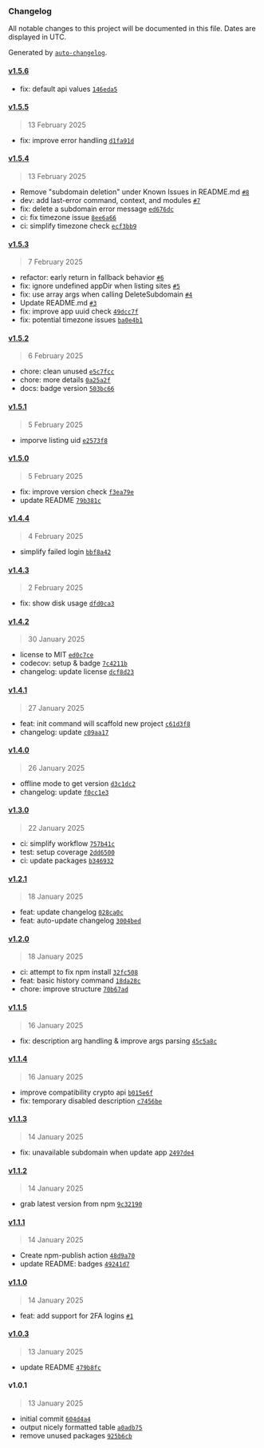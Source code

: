 ### Changelog

All notable changes to this project will be documented in this file. Dates are displayed in UTC.

Generated by [`auto-changelog`](https://github.com/CookPete/auto-changelog).

#### [v1.5.6](https://github.com/HeyPuter/puter-cli/compare/v1.5.5...v1.5.6)

- fix: default api values [`146eda5`](https://github.com/HeyPuter/puter-cli/commit/146eda560da02f21a04523333b615c9ee2372322)

#### [v1.5.5](https://github.com/HeyPuter/puter-cli/compare/v1.5.4...v1.5.5)

> 13 February 2025

- fix: improve error handling [`d1fa91d`](https://github.com/HeyPuter/puter-cli/commit/d1fa91db09f08238c6be684ffe4688a0064f06cd)

#### [v1.5.4](https://github.com/HeyPuter/puter-cli/compare/v1.5.3...v1.5.4)

> 13 February 2025

- Remove "subdomain deletion" under Known Issues in README.md [`#8`](https://github.com/HeyPuter/puter-cli/pull/8)
- dev: add last-error command, context, and modules [`#7`](https://github.com/HeyPuter/puter-cli/pull/7)
- fix: delete a subdomain error message [`ed676dc`](https://github.com/HeyPuter/puter-cli/commit/ed676dc9d1364fabf242098e142a84c305dff177)
- ci: fix timezone issue [`8ee6a66`](https://github.com/HeyPuter/puter-cli/commit/8ee6a66db36f7ca00eb81a12c8bac094e057f534)
- ci: simplify timezone check [`ecf3bb9`](https://github.com/HeyPuter/puter-cli/commit/ecf3bb98bec5c093c23772280e3ee52aab8f3e8f)

#### [v1.5.3](https://github.com/HeyPuter/puter-cli/compare/v1.5.2...v1.5.3)

> 7 February 2025

- refactor: early return in fallback behavior [`#6`](https://github.com/HeyPuter/puter-cli/pull/6)
- fix: ignore undefined appDir when listing sites [`#5`](https://github.com/HeyPuter/puter-cli/pull/5)
- fix: use array args when calling DeleteSubdomain [`#4`](https://github.com/HeyPuter/puter-cli/pull/4)
- Update README.md [`#3`](https://github.com/HeyPuter/puter-cli/pull/3)
- fix: improve app uuid check [`49dcc7f`](https://github.com/HeyPuter/puter-cli/commit/49dcc7f1220a58987601e8054b0d4a450cd02afe)
- fix: potential timezone issues [`ba0e4b1`](https://github.com/HeyPuter/puter-cli/commit/ba0e4b183efb82a0c252e5c6250d976f1efe19cd)

#### [v1.5.2](https://github.com/HeyPuter/puter-cli/compare/v1.5.1...v1.5.2)

> 6 February 2025

- chore: clean unused [`e5c7fcc`](https://github.com/HeyPuter/puter-cli/commit/e5c7fcca3096b4b2c0659d84d8de63dce039a765)
- chore: more details [`0a25a2f`](https://github.com/HeyPuter/puter-cli/commit/0a25a2fb7efa9a67033b4e483305da44a68f2c9a)
- docs: badge version [`503bc66`](https://github.com/HeyPuter/puter-cli/commit/503bc6667666b14f85245887a3bf2071711dc4e1)

#### [v1.5.1](https://github.com/HeyPuter/puter-cli/compare/v1.5.0...v1.5.1)

> 5 February 2025

- imporve listing uid [`e2573f8`](https://github.com/HeyPuter/puter-cli/commit/e2573f83df6b47d8ab32ffc66ab19a9c984dd250)

#### [v1.5.0](https://github.com/HeyPuter/puter-cli/compare/v1.4.4...v1.5.0)

> 5 February 2025

- fix: improve version check [`f3ea79e`](https://github.com/HeyPuter/puter-cli/commit/f3ea79e3156632f892558489dfd34b1119948a48)
- update README [`79b381c`](https://github.com/HeyPuter/puter-cli/commit/79b381c57935cae5ffb9edf5ad11aca395ae8f8d)

#### [v1.4.4](https://github.com/HeyPuter/puter-cli/compare/v1.4.3...v1.4.4)

> 4 February 2025

- simplify failed login [`bbf8a42`](https://github.com/HeyPuter/puter-cli/commit/bbf8a429c1d2a64fbb03fb42f461bcc1a32c8379)

#### [v1.4.3](https://github.com/HeyPuter/puter-cli/compare/v1.4.2...v1.4.3)

> 2 February 2025

- fix: show disk usage [`dfd0ca3`](https://github.com/HeyPuter/puter-cli/commit/dfd0ca302f459b7295593c8d0147df15e488c963)

#### [v1.4.2](https://github.com/HeyPuter/puter-cli/compare/v1.4.1...v1.4.2)

> 30 January 2025

- license to MIT [`ed0c7ce`](https://github.com/HeyPuter/puter-cli/commit/ed0c7cefba242a5d8fe701cddf5adbe32121bca7)
- codecov: setup & badge [`7c4211b`](https://github.com/HeyPuter/puter-cli/commit/7c4211b6ea7b882485e3dfbaa17887a2d1fabccc)
- changelog: update license [`dcf8d23`](https://github.com/HeyPuter/puter-cli/commit/dcf8d232160cf74d13267baa07a8f36578df9443)

#### [v1.4.1](https://github.com/HeyPuter/puter-cli/compare/v1.4.0...v1.4.1)

> 27 January 2025

- feat: init command will scaffold new project [`c61d3f8`](https://github.com/HeyPuter/puter-cli/commit/c61d3f8669d66eb1a869db38b877d226d00b8aca)
- changelog: update [`c09aa17`](https://github.com/HeyPuter/puter-cli/commit/c09aa179bd0ad2f437bdf779916050c2496424cd)

#### [v1.4.0](https://github.com/HeyPuter/puter-cli/compare/v1.3.0...v1.4.0)

> 26 January 2025

- offline mode to get version [`d3c1dc2`](https://github.com/HeyPuter/puter-cli/commit/d3c1dc275bf8a1f38f083c8cdb066fb884a08138)
- changelog: update [`f0cc1e3`](https://github.com/HeyPuter/puter-cli/commit/f0cc1e36b2b246d65a88f32c626942c0e15ac245)

#### [v1.3.0](https://github.com/HeyPuter/puter-cli/compare/v1.2.1...v1.3.0)

> 22 January 2025

- ci: simplify workflow [`757b41c`](https://github.com/HeyPuter/puter-cli/commit/757b41caa62dc71946e7f1ffb34a32f2871248e0)
- test: setup coverage [`2dd6500`](https://github.com/HeyPuter/puter-cli/commit/2dd650088ad9ecb6f7f9cd60b3dab80d48ac2611)
- ci: update packages [`b346932`](https://github.com/HeyPuter/puter-cli/commit/b346932c4b6af2d8e43279ad3f35c45e451fd9f0)

#### [v1.2.1](https://github.com/HeyPuter/puter-cli/compare/v1.2.0...v1.2.1)

> 18 January 2025

- feat: update changelog [`028ca0c`](https://github.com/HeyPuter/puter-cli/commit/028ca0cf72e09bb63468d2b0a0ba7602d3b870ad)
- feat: auto-update changelog [`3004bed`](https://github.com/HeyPuter/puter-cli/commit/3004beda6afcf68cc916d544a45be85fa7e658e3)

#### [v1.2.0](https://github.com/HeyPuter/puter-cli/compare/v1.1.5...v1.2.0)

> 18 January 2025

- ci: attempt to fix npm install [`32fc508`](https://github.com/HeyPuter/puter-cli/commit/32fc508c4807119de485926674274b70e034288f)
- feat: basic history command [`18da28c`](https://github.com/HeyPuter/puter-cli/commit/18da28c83aa0760128d7b18e66e6b4d2b08b48d3)
- chore: improve structure [`70b67ad`](https://github.com/HeyPuter/puter-cli/commit/70b67adad5bd5e0bad4a9276160d17538d9b4bb6)

#### [v1.1.5](https://github.com/HeyPuter/puter-cli/compare/v1.1.4...v1.1.5)

> 16 January 2025

- fix: description arg handling & improve args parsing [`45c5a8c`](https://github.com/HeyPuter/puter-cli/commit/45c5a8c19034379e3cd7f30e724b8675d98bf28f)

#### [v1.1.4](https://github.com/HeyPuter/puter-cli/compare/v1.1.3...v1.1.4)

> 16 January 2025

- improve compatibility crypto api [`b015e6f`](https://github.com/HeyPuter/puter-cli/commit/b015e6f1318a2c4994675dd7390fab09d45bf3e9)
- fix: temporary disabled description [`c7456be`](https://github.com/HeyPuter/puter-cli/commit/c7456bed1c496f1a52156801aa4c0ea0191279c7)

#### [v1.1.3](https://github.com/HeyPuter/puter-cli/compare/v1.1.2...v1.1.3)

> 14 January 2025

- fix: unavailable subdomain when update app [`2497de4`](https://github.com/HeyPuter/puter-cli/commit/2497de41b5691df4d3a141952841c08cace4703c)

#### [v1.1.2](https://github.com/HeyPuter/puter-cli/compare/v1.1.1...v1.1.2)

> 14 January 2025

- grab latest version from npm [`9c32190`](https://github.com/HeyPuter/puter-cli/commit/9c321906415dfb5baa3d2bbba7b352f2766f8b84)

#### [v1.1.1](https://github.com/HeyPuter/puter-cli/compare/v1.1.0...v1.1.1)

> 14 January 2025

- Create npm-publish action [`48d9a70`](https://github.com/HeyPuter/puter-cli/commit/48d9a709417664900681e2219ea2af5e9bf33c01)
- update README: badges [`49241d7`](https://github.com/HeyPuter/puter-cli/commit/49241d7144c8c128955891a64acb448e79e1822c)

#### [v1.1.0](https://github.com/HeyPuter/puter-cli/compare/v1.0.3...v1.1.0)

> 14 January 2025

- feat: add support for 2FA logins [`#1`](https://github.com/HeyPuter/puter-cli/pull/1)

#### [v1.0.3](https://github.com/HeyPuter/puter-cli/compare/v1.0.1...v1.0.3)

> 13 January 2025

- update README [`479b8fc`](https://github.com/HeyPuter/puter-cli/commit/479b8fc9c784061146f453bc68759dbdb417ea1e)

#### v1.0.1

> 13 January 2025

- initial commit [`604d4a4`](https://github.com/HeyPuter/puter-cli/commit/604d4a47c8b593b7e24757c115df728f09233664)
- output nicely formatted table [`a0adb75`](https://github.com/HeyPuter/puter-cli/commit/a0adb75813bcecb21878c8ae7228b0ecbfdb397f)
- remove unused packages [`925b6cb`](https://github.com/HeyPuter/puter-cli/commit/925b6cbf827e619e65eb5afaa566a4d14e919cb8)
